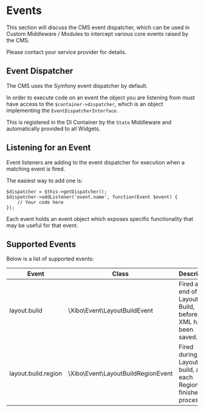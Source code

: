 <!--toc=advanced-->
# Events

This section will discuss the CMS event dispatcher, which can be used in Custom 
Middleware / Modules to intercept various core events raised by the CMS.

<white>
Please contact your service provider for details.
</white>

<nonwhite>

## Event Dispatcher

The CMS uses the Symfony event dispatcher by default.

In order to execute code on an event the object you are listening from must have 
access to the `$container->dispatcher`, which is an object implementing the 
`EventDispatcherInterface`.

This is registered in the DI Container by the `State` Middleware and automatically
provided to all Widgets.

## Listening for an Event

Event listeners are adding to the event dispatcher for execution when a matching
event is fired.

The easiest way to add one is:

```
$dispatcher = $this->getDispatcher();
$dispatcher->addListener('event.name', function(Event $event) {
    // Your code here
});
```

Each event holds an event object which exposes specific functionality that may be
useful for that event.

## Supported Events

Below is a list of supported events:

| Event               | Class                              | Description |
|---------------------|------------------------------------|-------------|
| layout.build        | \Xibo\Event\LayoutBuildEvent       | Fired at the end of a Layout Build, before the XML has been saved. |
| layout.build.region | \Xibo\Event\LayoutBuildRegionEvent | Fired during a Layout build, as each Region has finished processing. |


</nonwhite>